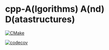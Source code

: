 <h1>cpp-A(lgorithms) A(nd) D(atastructures)</h1>

[![CMake](https://github.com/jokk-itu/cpp-AAD/actions/workflows/main.yml/badge.svg)](https://github.com/jokk-itu/cpp-AAD/actions/workflows/main.yml)

[![codecov](https://codecov.io/gh/jokk-itu/cpp-AAD/branch/main/graph/badge.svg?token=0KKOAPW50P)](https://codecov.io/gh/jokk-itu/cpp-AAD)
